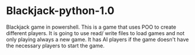 # Blackjack-python-1.0
Blackjack game in powershell.
This is a game that uses POO to create different players.
It is going to use read/ write files to load games and not only playing always a new game.
It has AI players if the game doesn't have the necessary players to start the game.
